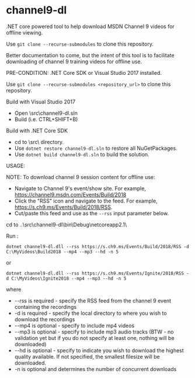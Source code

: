 # channel9-dl

.NET core powered tool to help download MSDN Channel 9 videos for offline viewing.

Use `git clone --recurse-submodules` to clone this repository.

Better documentation to come, but the intent of this tool is to facilitate downloading of channel 9 training videos for offline use.

PRE-CONDITION: .NET Core SDK or Visual Studio 2017 installed.

Use `git clone --recurse-submodules <repository_url>` to clone this repository.

Build with Visual Studio 2017
  - Open \src\channel9-dl.sln
  - Build (i.e. CTRL+SHIFT+B)

Build with .NET Core SDK 
  - cd to \src\ directory.
  - Use `dotnet restore channel9-dl.sln` to restore all NuGetPackages.
  - Use `dotnet build channel9-dl.sln` to build the solution.

USAGE:

NOTE: To download channel 9 session content for offline use:
  - Navigate to Channel 9's event/show site. For example, https://channel9.msdn.com/Events/Build/2018
  -  Click the "RSS" icon and navigate to the feed.  For example, https://s.ch9.ms/Events/Build/2018/RSS.
  - Cut/paste this feed and use as the `--rss` input parameter below. 

cd to ..\src\channel9-dl\bin\Debug\netcoreapp2.1\

Run :

`dotnet channel9-dl.dll --rss https://s.ch9.ms/Events/Build/2018/RSS -d C:\MyVideos\Build2018 --mp4 --mp3 --hd -n 5`

or 

`dotnet channel9-dl.dll --rss https://s.ch9.ms/Events/Ignite/2018/RSS -d C:\MyVideos\Ignite2018 --mp4 --mp3 --hd -n 5`

where
  - --rss is required - specify the RSS feed from the channel 9 event containing the recordings
  - -d is required - specify the local directory to where you wish to download the recordings
  - --mp4 is optional - specify to include mp4 videos
  - --mp3 is optional - specify to include mp3 audio tracks
  (BTW - no validation yet but if you do not specify at least one, nothing will be downloaded)
  - --hd is optional - specify to indicate you wish to download the highest quality available.  If not specified, the smallest filesize will be downloaded.
  - -n is optional and determines the number of concurrent downloads
